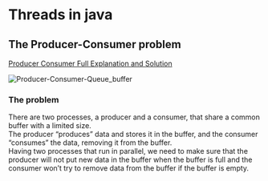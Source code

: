 # Threads in java

## The Producer-Consumer problem
[Producer Consumer Full Explanation and Solution](https://dzone.com/articles/the-evolution-of-producer-consumer-problem-in-java)

![Producer-Consumer-Queue_buffer](https://interviewsansar.com/wp-content/uploads/2014/09/blocking-queue-1024x256.png)

### The problem

There are two processes, a producer and a consumer, that share a common buffer with a limited size.  
The producer “produces” data and stores it in the buffer, and the consumer “consumes” the data, removing it from the buffer.  
Having two processes that run in parallel, we need to make sure that the producer will not put new data in the buffer when the buffer is full and the consumer won’t try to remove data from the buffer if the buffer is empty.

 